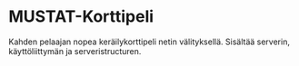 # MUSTAT-Korttipeli
Kahden pelaajan nopea keräilykorttipeli netin välityksellä. Sisältää serverin, käyttöliittymän ja serveristructuren.
